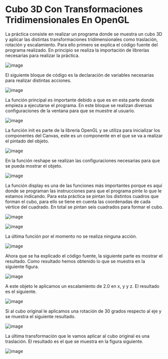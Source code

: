 # Cubo 3D Con Transformaciones Tridimensionales En OpenGL

La práctica consiste en realizar un programa donde se muestra un cubo 3D y aplicar las distintas transformaciones tridimensionales como traslación, rotación y escalamiento.
Para ello primero se explica el código fuente del programa realizado.
En principio se realiza la importación de librerías necesarias para realizar la práctica.

![image](https://user-images.githubusercontent.com/72232712/145737739-617fedf6-ffe0-4a30-9758-5aa6b575c4ab.png)

El siguiente bloque de código es la declaración de variables necesarias para realizar distintas acciones.

![image](https://user-images.githubusercontent.com/72232712/145737749-df88c624-9320-4383-8dce-a57388944317.png)

La función principal es importante debido a que es en esta parte donde empieza a ejecutarse el programa. En este bloque se realizan diversas configuraciones de la ventana para que se muestre al usuario.

![image](https://user-images.githubusercontent.com/72232712/145737782-d97f5ad0-ee9a-48c4-8705-c8e22104362e.png)

La función init es parte de la librería OpenGL y se utiliza para inicializar los componentes del Canvas, este es un componente en el que se va a realizar el pintado del objeto.

![image](https://user-images.githubusercontent.com/72232712/145737794-829ac918-81d9-4135-a873-bcca4380af07.png)

En la función reshape se realizan las configuraciones necesarias para que se pueda mostrar el objeto.

![image](https://user-images.githubusercontent.com/72232712/145737806-c3b87e28-0d6c-4801-80fe-dfa7d81ec853.png)

La función display es una de las funciones más importantes porque es aquí donde se programan las instrucciones para que el programa pinte lo que le estamos indicando.
Para esta práctica se pintan los distintos cuadros que forman el cubo, para ello se tiene en cuenta las coordenadas de cada vértice del cuadrado. En total se pintan seis cuadrados para formar el cubo.

![image](https://user-images.githubusercontent.com/72232712/145737818-39047ab0-2598-4347-8ec5-213fa5cc8a57.png)

![image](https://user-images.githubusercontent.com/72232712/145737822-65f19d0b-d9d0-45ce-8ff6-661197b48ba8.png)

La última función por el momento no se realiza ninguna acción.

![image](https://user-images.githubusercontent.com/72232712/145737834-7bdeb721-ef90-4a01-bb56-de35de751a8b.png)

Ahora que se ha explicado el código fuente, la siguiente parte es mostrar el resultado.
Como resultado hemos obtenido lo que se muestra en la siguiente figura. 

![image](https://user-images.githubusercontent.com/72232712/145737847-ae5a1df2-1a04-45b8-8b27-5dfd5f4ef411.png)

A este objeto le aplicamos un escalamiento de 2.0 en x, y y z. El resultado es el siguiente.

![image](https://user-images.githubusercontent.com/72232712/145737862-96af2c4c-4fd9-4b93-a72e-d2b5f66b68af.png)

Si al cubo original le aplicamos una rotación de 30 grados respecto al eje y se muestra el siguiente resultado.

![image](https://user-images.githubusercontent.com/72232712/145737871-abfbe9d4-3316-403a-8897-ecadaccb12c0.png)

La última transformación que le vamos aplicar al cubo original es una traslación. El resultado es el que se muestra en la figura siguiente.

![image](https://user-images.githubusercontent.com/72232712/145737880-9ece12ac-5858-47fa-ad25-6c5163043de2.png)
